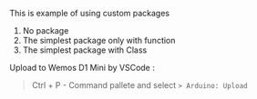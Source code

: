
This is example of using custom packages

1. No package
2. The simplest package only with function
3. The simplest package with Class


Upload to Wemos D1 Mini by VSCode :

> Ctrl + P - Command pallete and select `> Arduino: Upload`